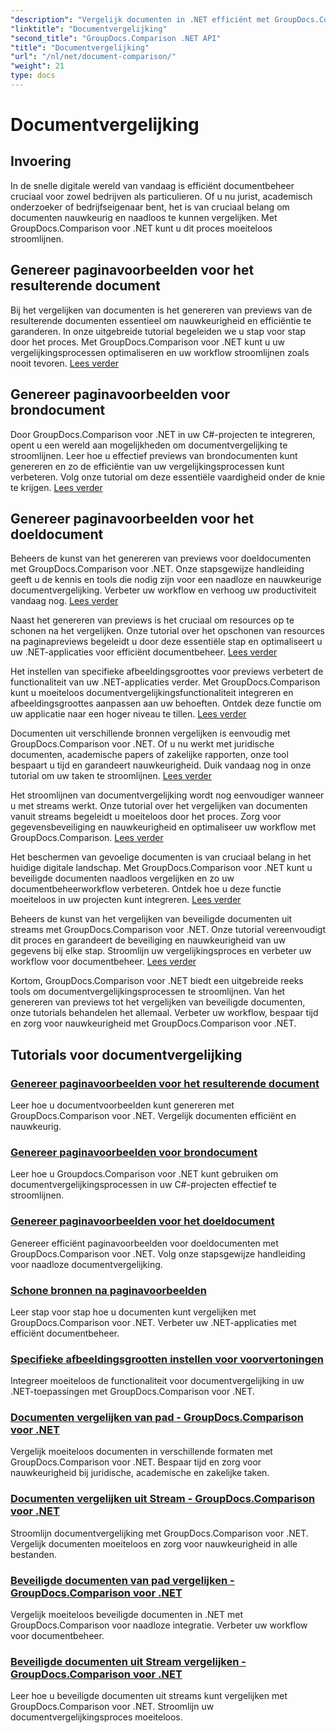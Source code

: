```yaml
---
"description": "Vergelijk documenten in .NET efficiënt met GroupDocs.Comparison. Stroomlijn documentbeheer, verbeter de workflow en zorg voor nauwkeurigheid. Lees meer!"
"linktitle": "Documentvergelijking"
"second_title": "GroupDocs.Comparison .NET API"
"title": "Documentvergelijking"
"url": "/nl/net/document-comparison/"
"weight": 21
type: docs
---
```

# Documentvergelijking

## Invoering

In de snelle digitale wereld van vandaag is efficiënt documentbeheer cruciaal voor zowel bedrijven als particulieren. Of u nu jurist, academisch onderzoeker of bedrijfseigenaar bent, het is van cruciaal belang om documenten nauwkeurig en naadloos te kunnen vergelijken. Met GroupDocs.Comparison voor .NET kunt u dit proces moeiteloos stroomlijnen.

## Genereer paginavoorbeelden voor het resulterende document

Bij het vergelijken van documenten is het genereren van previews van de resulterende documenten essentieel om nauwkeurigheid en efficiëntie te garanderen. In onze uitgebreide tutorial begeleiden we u stap voor stap door het proces. Met GroupDocs.Comparison voor .NET kunt u uw vergelijkingsprocessen optimaliseren en uw workflow stroomlijnen zoals nooit tevoren. [Lees verder](./generate-page-previews-resultant-document/)

## Genereer paginavoorbeelden voor brondocument

Door GroupDocs.Comparison voor .NET in uw C#-projecten te integreren, opent u een wereld aan mogelijkheden om documentvergelijking te stroomlijnen. Leer hoe u effectief previews van brondocumenten kunt genereren en zo de efficiëntie van uw vergelijkingsprocessen kunt verbeteren. Volg onze tutorial om deze essentiële vaardigheid onder de knie te krijgen. [Lees verder](./generate-page-previews-source-document/)

## Genereer paginavoorbeelden voor het doeldocument

Beheers de kunst van het genereren van previews voor doeldocumenten met GroupDocs.Comparison voor .NET. Onze stapsgewijze handleiding geeft u de kennis en tools die nodig zijn voor een naadloze en nauwkeurige documentvergelijking. Verbeter uw workflow en verhoog uw productiviteit vandaag nog. [Lees verder](./generate-page-previews-target-document/)

Naast het genereren van previews is het cruciaal om resources op te schonen na het vergelijken. Onze tutorial over het opschonen van resources na paginapreviews begeleidt u door deze essentiële stap en optimaliseert u uw .NET-applicaties voor efficiënt documentbeheer. [Lees verder](./clean-resources-after-page-previews/)

Het instellen van specifieke afbeeldingsgroottes voor previews verbetert de functionaliteit van uw .NET-applicaties verder. Met GroupDocs.Comparison kunt u moeiteloos documentvergelijkingsfunctionaliteit integreren en afbeeldingsgroottes aanpassen aan uw behoeften. Ontdek deze functie om uw applicatie naar een hoger niveau te tillen. [Lees verder](./set-specific-image-sizes-for-previews/)

Documenten uit verschillende bronnen vergelijken is eenvoudig met GroupDocs.Comparison voor .NET. Of u nu werkt met juridische documenten, academische papers of zakelijke rapporten, onze tool bespaart u tijd en garandeert nauwkeurigheid. Duik vandaag nog in onze tutorial om uw taken te stroomlijnen. [Lees verder](./compare-documents-from-path/)

Het stroomlijnen van documentvergelijking wordt nog eenvoudiger wanneer u met streams werkt. Onze tutorial over het vergelijken van documenten vanuit streams begeleidt u moeiteloos door het proces. Zorg voor gegevensbeveiliging en nauwkeurigheid en optimaliseer uw workflow met GroupDocs.Comparison. [Lees verder](./compare-documents-from-stream/)

Het beschermen van gevoelige documenten is van cruciaal belang in het huidige digitale landschap. Met GroupDocs.Comparison voor .NET kunt u beveiligde documenten naadloos vergelijken en zo uw documentbeheerworkflow verbeteren. Ontdek hoe u deze functie moeiteloos in uw projecten kunt integreren. [Lees verder](./compare-protected-documents-from-path/)

Beheers de kunst van het vergelijken van beveiligde documenten uit streams met GroupDocs.Comparison voor .NET. Onze tutorial vereenvoudigt dit proces en garandeert de beveiliging en nauwkeurigheid van uw gegevens bij elke stap. Stroomlijn uw vergelijkingsproces en verbeter uw workflow voor documentbeheer. [Lees verder](./compare-protected-documents-from-stream/)

Kortom, GroupDocs.Comparison voor .NET biedt een uitgebreide reeks tools om documentvergelijkingsprocessen te stroomlijnen. Van het genereren van previews tot het vergelijken van beveiligde documenten, onze tutorials behandelen het allemaal. Verbeter uw workflow, bespaar tijd en zorg voor nauwkeurigheid met GroupDocs.Comparison voor .NET.
## Tutorials voor documentvergelijking
### [Genereer paginavoorbeelden voor het resulterende document](./generate-page-previews-resultant-document/)
Leer hoe u documentvoorbeelden kunt genereren met GroupDocs.Comparison voor .NET. Vergelijk documenten efficiënt en nauwkeurig.
### [Genereer paginavoorbeelden voor brondocument](./generate-page-previews-source-document/)
Leer hoe u Groupdocs.Comparison voor .NET kunt gebruiken om documentvergelijkingsprocessen in uw C#-projecten effectief te stroomlijnen.
### [Genereer paginavoorbeelden voor het doeldocument](./generate-page-previews-target-document/)
Genereer efficiënt paginavoorbeelden voor doeldocumenten met GroupDocs.Comparison voor .NET. Volg onze stapsgewijze handleiding voor naadloze documentvergelijking.
### [Schone bronnen na paginavoorbeelden](./clean-resources-after-page-previews/)
Leer stap voor stap hoe u documenten kunt vergelijken met GroupDocs.Comparison voor .NET. Verbeter uw .NET-applicaties met efficiënt documentbeheer.
### [Specifieke afbeeldingsgrootten instellen voor voorvertoningen](./set-specific-image-sizes-for-previews/)
Integreer moeiteloos de functionaliteit voor documentvergelijking in uw .NET-toepassingen met GroupDocs.Comparison voor .NET.
### [Documenten vergelijken van pad - GroupDocs.Comparison voor .NET](./compare-documents-from-path/)
Vergelijk moeiteloos documenten in verschillende formaten met GroupDocs.Comparison voor .NET. Bespaar tijd en zorg voor nauwkeurigheid bij juridische, academische en zakelijke taken.
### [Documenten vergelijken uit Stream - GroupDocs.Comparison voor .NET](./compare-documents-from-stream/)
Stroomlijn documentvergelijking met GroupDocs.Comparison voor .NET. Vergelijk documenten moeiteloos en zorg voor nauwkeurigheid in alle bestanden.
### [Beveiligde documenten van pad vergelijken - GroupDocs.Comparison voor .NET](./compare-protected-documents-from-path/)
Vergelijk moeiteloos beveiligde documenten in .NET met GroupDocs.Comparison voor naadloze integratie. Verbeter uw workflow voor documentbeheer.
### [Beveiligde documenten uit Stream vergelijken - GroupDocs.Comparison voor .NET](./compare-protected-documents-from-stream/)
Leer hoe u beveiligde documenten uit streams kunt vergelijken met GroupDocs.Comparison voor .NET. Stroomlijn uw documentvergelijkingsproces moeiteloos.